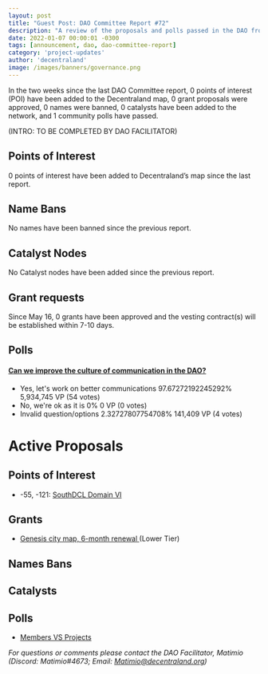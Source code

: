 ```yaml
---
layout: post
title: "Guest Post: DAO Committee Report #72"
description: "A review of the proposals and polls passed in the DAO from May 16 through May 31".
date: 2022-01-07 00:00:01 -0300
tags: [announcement, dao, dao-committee-report]
category: 'project-updates'
author: 'decentraland'
image: /images/banners/governance.png
---
```


In the two weeks since the last DAO Committee report, 0 points of interest (POI) have been added to the Decentraland map, 0 grant proposals were approved, 0 names were banned, 0 catalysts have been added to the network, and 1 community polls have passed.

(INTRO: TO BE COMPLETED BY DAO FACILITATOR)

## Points of Interest
0 points of interest have been added to Decentraland’s map since the last report.


## Name Bans

No names have been banned since the previous report.

## Catalyst Nodes
No Catalyst nodes have been added since the previous report.


## Grant requests
Since May 16, 0 grants have been approved and the vesting contract(s) will be established within 7-10 days.


## Polls

#### [Can we improve the culture of communication in the DAO?](https://governance.decentraland.org/proposal/?id=4da45e6e-0ad6-41d8-976a-948fec72a699)

* Yes, let&#39;s work on better communications 97.67272192245292% 5,934,745 VP (54 votes)
* No, we&#39;re ok as it is 0% 0 VP (0 votes)
* Invalid question/options 2.32727807754708% 141,409 VP (4 votes)



# Active Proposals

## Points of Interest

* -55, -121: [SouthDCL Domain VI](https://governance.decentraland.org/proposal/?id=4bba4a91-84e6-4e57-aef4-0a8addad4d24)

## Grants

* [Genesis city map, 6-month renewal ](https://governance.decentraland.org/proposal/?id=542de96c-4e50-416e-b9e7-4650b6b82ae7) (Lower Tier)

## Names Bans


## Catalysts


## Polls

* [Members VS Projects](https://governance.decentraland.org/proposal/?id=1e153499-aaac-40f8-8231-de667673781f)

*For questions or comments please contact the DAO Facilitator, Matimio (Discord: Matimio#4673; Email: [Matimio@decentraland.org](mailto:Matimio@decentraland.org))*